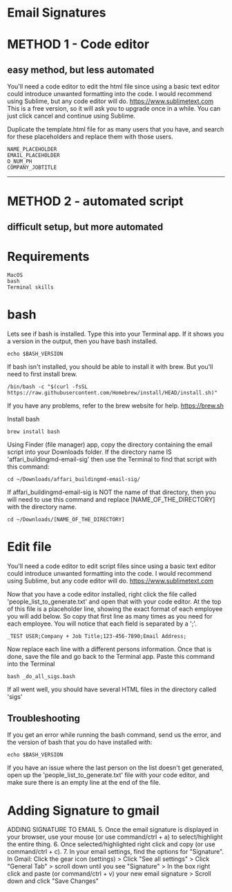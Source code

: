 # Email Signatures

# METHOD 1 - Code editor 
## easy method, but less automated

You'll need a code editor to edit the html file since using a basic text editor could introduce unwanted formatting into the code.  I would recommend using Sublime, but any code editor will do.
https://www.sublimetext.com
This is a free version, so it will ask you to upgrade once in a while.  You can just click cancel and continue using Sublime.  

Duplicate the template.html file for as many users that you have, and search for these placeholders and replace them with those users.
```
NAME_PLACEHOLDER
EMAIL_PLACEHOLDER
O_NUM_PH
COMPANY_JOBTITLE
```

-----------

# METHOD 2 - automated script
## difficult setup, but more automated

# Requirements
```
MacOS
bash
Terminal skills
```

# bash
Lets see if bash is installed.  Type this into your Terminal app.  If it shows you a version in the output, then you have bash installed.
```
echo $BASH_VERSION
```

If bash isn't installed, you should be able to install it with brew.  But you'll need to first install brew.  
```
/bin/bash -c "$(curl -fsSL https://raw.githubusercontent.com/Homebrew/install/HEAD/install.sh)"
```
If you have any problems, refer to the brew website for help.
https://brew.sh


Install bash
```
brew install bash
```

Using Finder (file manager) app, copy the directory containing the email script into your Downloads folder.
If the directory name IS 'affari_buildingmd-email-sig' then use the Terminal to find that script with this command:
```
cd ~/Downloads/affari_buildingmd-email-sig/
```
If affari_buildingmd-email-sig is NOT the name of that directory, then you will need to use this command and replace [NAME_OF_THE_DIRECTORY] with the directory name.
```
cd ~/Downloads/[NAME_OF_THE_DIRECTORY]
```


# Edit file
You'll need a code editor to edit script files since using a basic text editor could introduce unwanted formatting into the code.  I would recommend using Sublime, but any code editor will do.
https://www.sublimetext.com

Now that you have a code editor installed, right click the file called 'people_list_to_generate.txt' and open that with your code editor.  At the top of this file is a placeholder line, showing the exact format of each employee you will add below.  So copy that first line as many times as you need for each employee.  You will notice that each field is separated by a ';'.  
```
_TEST USER;Company + Job Title;123-456-7890;Email Address;
```
Now replace each line with a different persons information.  Once that is done, save the file and go back to the Terminal app.  Paste this command into the Terminal
```
bash _do_all_sigs.bash
```
If all went well, you should have several HTML files in the directory called 'sigs'

## Troubleshooting
If you get an error while running the bash command, send us the error, and the version of bash that you do have installed with:
```
echo $BASH_VERSION
```
If you have an issue where the last person on the list doesn't get generated, open up the 'people_list_to_generate.txt' file with your code editor, and make sure there is an empty line at the end of the file.

# Adding Signature to gmail
ADDING SIGNATURE TO EMAIL
5. Once the email signature is displayed in your browser, use your mouse (or use command/ctrl + a) to select/highlight the entire thing.
6. Once selected/highlighted right click and copy (or use command/ctrl + c).
7. In your email settings, find the options for "Signature".
    In Gmail: Click the gear icon (settings) > Click "See all settings" > Click "General Tab" > scroll down until you see "Signature" > In the box right click and paste (or command/ctrl + v) your new email signature > Scroll down and click "Save Changes"
